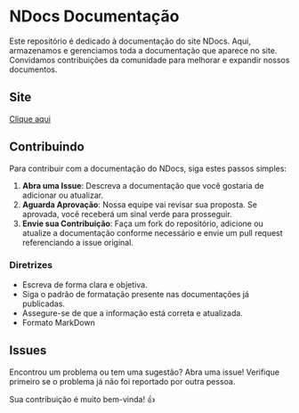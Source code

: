 # NDocs Documentação

Este repositório é dedicado à documentação do site NDocs. Aqui, armazenamos e gerenciamos toda a documentação que aparece no site. Convidamos contribuições da comunidade para melhorar e expandir nossos documentos.

## Site
[Clique aqui](https://ndocss.netlify.app/)

## Contribuindo

Para contribuir com a documentação do NDocs, siga estes passos simples:

1. **Abra uma Issue**: Descreva a documentação que você gostaria de adicionar ou atualizar.
2. **Aguarda Aprovação**: Nossa equipe vai revisar sua proposta. Se aprovada, você receberá um sinal verde para prosseguir.
3. **Envie sua Contribuição**: Faça um fork do repositório, adicione ou atualize a documentação conforme necessário e envie um pull request referenciando a issue original.

### Diretrizes

- Escreva de forma clara e objetiva.
- Siga o padrão de formatação presente nas documentações já publicadas.
- Assegure-se de que a informação está correta e atualizada.
- Formato MarkDown

## Issues

Encontrou um problema ou tem uma sugestão? Abra uma issue! Verifique primeiro se o problema já não foi reportado por outra pessoa.

Sua contribuição é muito bem-vinda! 👍
